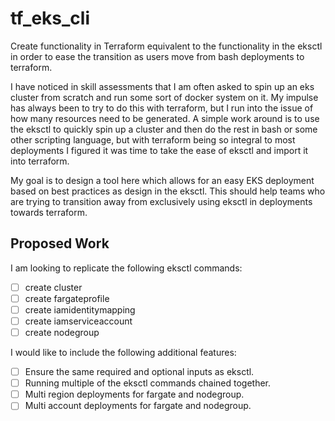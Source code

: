 # tf_eks_cli
Create functionality in Terraform equivalent to the functionality in the eksctl in order to ease the transition as users move from bash deployments to terraform.

I have noticed in skill assessments that I am often asked to spin up an eks cluster from scratch and run some sort of docker system on it.  My impulse has always been to try to do this with terraform, but I run into the issue of how many resources need to be generated.  A simple work around is to use the eksctl to quickly spin up a cluster and then do the rest in bash or some other scripting language, but with terraform being so integral to most deployments I figured it was time to take the ease of eksctl and import it into terraform.

My goal is to design a tool here which allows for an easy EKS deployment based on best practices as design in the eksctl.  This should help teams who are trying to transition away from exclusively using eksctl in deployments towards terraform.

## Proposed Work
I am looking to replicate the following eksctl commands:
- [ ] create cluster
- [ ] create fargateprofile
- [ ] create iamidentitymapping
- [ ] create iamserviceaccount
- [ ] create nodegroup

I would like to include the following additional features:
- [ ] Ensure the same required and optional inputs as eksctl.
- [ ] Running multiple of the eksctl commands chained together.
- [ ] Multi region deployments for fargate and nodegroup.
- [ ] Multi account deployments for fargate and nodegroup.
